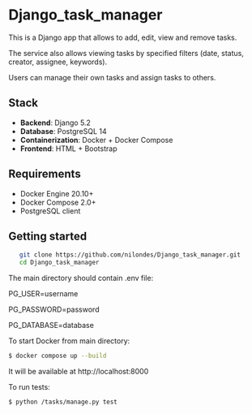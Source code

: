 # Django_task_manager

This is a Django app that allows to add, edit, view and remove tasks. 

The service also allows viewing tasks by specified filters (date, status, creator, assignee, keywords).

Users can manage their own tasks and assign tasks to others.

## Stack

- **Backend**: Django 5.2
- **Database**: PostgreSQL 14
- **Containerization**: Docker + Docker Compose
- **Frontend**: HTML + Bootstrap

## Requirements

- Docker Engine 20.10+
- Docker Compose 2.0+
- PostgreSQL client


## Getting started

```sh
   git clone https://github.com/nilondes/Django_task_manager.git
   cd Django_task_manager
```

The main directory should contain .env file:

PG_USER=username

PG_PASSWORD=password

PG_DATABASE=database

To start Docker from main directory:

```sh
$ docker compose up --build

```

It will be available at http://localhost:8000

To run tests:

```sh
$ python /tasks/manage.py test

```
